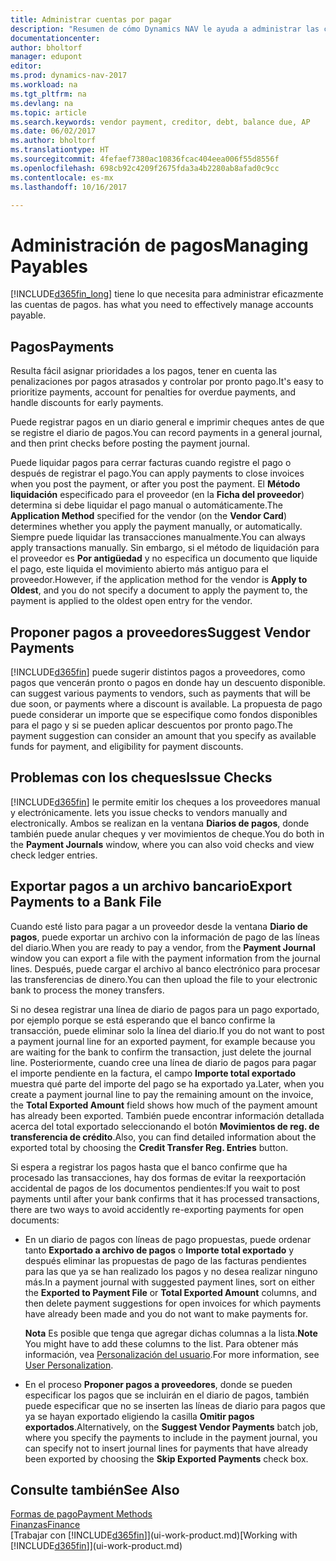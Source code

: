 ```yaml
---
title: Administrar cuentas por pagar
description: "Resumen de cómo Dynamics NAV le ayuda a administrar las cuentas por pagar (AP), incluidos los pagos de proveedor, acreedores, deuda y saldo vencido."
documentationcenter: 
author: bholtorf
manager: edupont
editor: 
ms.prod: dynamics-nav-2017
ms.workload: na
ms.tgt_pltfrm: na
ms.devlang: na
ms.topic: article
ms.search.keywords: vendor payment, creditor, debt, balance due, AP
ms.date: 06/02/2017
ms.author: bholtorf
ms.translationtype: HT
ms.sourcegitcommit: 4fefaef7380ac10836fcac404eea006f55d8556f
ms.openlocfilehash: 698cb92c4209f2675fda3a4b2280ab8afad0c9cc
ms.contentlocale: es-mx
ms.lasthandoff: 10/16/2017

---
```

# <a name="managing-payables"></a><span data-ttu-id="ece5d-103">Administración de pagos</span><span class="sxs-lookup"><span data-stu-id="ece5d-103">Managing Payables</span></span>
[!INCLUDE[d365fin_long](includes/d365fin_long_md.md)]<span data-ttu-id="ece5d-104"> tiene lo que necesita para administrar eficazmente las cuentas de pagos.</span><span class="sxs-lookup"><span data-stu-id="ece5d-104"> has what you need to effectively manage accounts payable.</span></span>  

## <a name="payments"></a><span data-ttu-id="ece5d-105">Pagos</span><span class="sxs-lookup"><span data-stu-id="ece5d-105">Payments</span></span>
<span data-ttu-id="ece5d-106">Resulta fácil asignar prioridades a los pagos, tener en cuenta las penalizaciones por pagos atrasados y controlar por pronto pago.</span><span class="sxs-lookup"><span data-stu-id="ece5d-106">It's easy to prioritize payments, account for penalties for overdue payments, and handle discounts for early payments.</span></span>

<span data-ttu-id="ece5d-107">Puede registrar pagos en un diario general e imprimir cheques antes de que se registre el diario de pagos.</span><span class="sxs-lookup"><span data-stu-id="ece5d-107">You can record payments in a general journal, and then print checks before posting the payment journal.</span></span>

<span data-ttu-id="ece5d-108">Puede liquidar pagos para cerrar facturas cuando registre el pago o después de registrar el pago.</span><span class="sxs-lookup"><span data-stu-id="ece5d-108">You can apply payments to close invoices when you post the payment, or after you post the payment.</span></span> <span data-ttu-id="ece5d-109">El **Método liquidación** especificado para el proveedor (en la **Ficha del proveedor**) determina si debe liquidar el pago manual o automáticamente.</span><span class="sxs-lookup"><span data-stu-id="ece5d-109">The **Application Method** specified for the vendor (on the **Vendor Card**) determines whether you apply the payment manually, or automatically.</span></span> <span data-ttu-id="ece5d-110">Siempre puede liquidar las transacciones manualmente.</span><span class="sxs-lookup"><span data-stu-id="ece5d-110">You can always apply transactions manually.</span></span> <span data-ttu-id="ece5d-111">Sin embargo, si el método de liquidación para el proveedor es **Por antigüedad** y no especifica un documento que liquide el pago, este liquida el movimiento abierto más antiguo para el proveedor.</span><span class="sxs-lookup"><span data-stu-id="ece5d-111">However, if the application method for the vendor is **Apply to Oldest**, and you do not specify a document to apply the payment to, the payment is applied to the oldest open entry for the vendor.</span></span>

## <a name="suggest-vendor-payments"></a><span data-ttu-id="ece5d-112">Proponer pagos a proveedores</span><span class="sxs-lookup"><span data-stu-id="ece5d-112">Suggest Vendor Payments</span></span>
[!INCLUDE[d365fin](includes/d365fin_md.md)]<span data-ttu-id="ece5d-113"> puede sugerir distintos pagos a proveedores, como pagos que vencerán pronto o pagos en donde hay un descuento disponible.</span><span class="sxs-lookup"><span data-stu-id="ece5d-113"> can suggest various payments to vendors, such as payments that will be due soon, or payments where a discount is available.</span></span> <span data-ttu-id="ece5d-114">La propuesta de pago puede considerar un importe que se especifique como fondos disponibles para el pago y si se pueden aplicar descuentos por pronto pago.</span><span class="sxs-lookup"><span data-stu-id="ece5d-114">The payment suggestion can consider an amount that you specify as available funds for payment, and eligibility for payment discounts.</span></span>

## <a name="issue-checks"></a><span data-ttu-id="ece5d-115">Problemas con los cheques</span><span class="sxs-lookup"><span data-stu-id="ece5d-115">Issue Checks</span></span>
[!INCLUDE[d365fin](includes/d365fin_md.md)]<span data-ttu-id="ece5d-116"> le permite emitir los cheques a los proveedores manual y electrónicamente.</span><span class="sxs-lookup"><span data-stu-id="ece5d-116"> lets you issue checks to vendors manually and electronically.</span></span> <span data-ttu-id="ece5d-117">Ambos se realizan en la ventana **Diarios de pagos**, donde también puede anular cheques y ver movimientos de cheque.</span><span class="sxs-lookup"><span data-stu-id="ece5d-117">You do both in the **Payment Journals** window, where you can also void checks and view check ledger entries.</span></span>

## <a name="export-payments-to-a-bank-file"></a><span data-ttu-id="ece5d-118">Exportar pagos a un archivo bancario</span><span class="sxs-lookup"><span data-stu-id="ece5d-118">Export Payments to a Bank File</span></span>
<span data-ttu-id="ece5d-119">Cuando esté listo para pagar a un proveedor desde la ventana **Diario de pagos**, puede exportar un archivo con la información de pago de las líneas del diario.</span><span class="sxs-lookup"><span data-stu-id="ece5d-119">When you are ready to pay a vendor, from the **Payment Journal** window you can export a file with the payment information from the journal lines.</span></span> <span data-ttu-id="ece5d-120">Después, puede cargar el archivo al banco electrónico para procesar las transferencias de dinero.</span><span class="sxs-lookup"><span data-stu-id="ece5d-120">You can then upload the file to your electronic bank to process the money transfers.</span></span>

<span data-ttu-id="ece5d-121">Si no desea registrar una línea de diario de pagos para un pago exportado, por ejemplo porque se está esperando que el banco confirme la transacción, puede eliminar solo la línea del diario.</span><span class="sxs-lookup"><span data-stu-id="ece5d-121">If you do not want to post a payment journal line for an exported payment, for example because you are waiting for the bank to confirm the transaction, just delete the journal line.</span></span> <span data-ttu-id="ece5d-122">Posteriormente, cuando cree una línea de diario de pagos para pagar el importe pendiente en la factura, el campo **Importe total exportado** muestra qué parte del importe del pago se ha exportado ya.</span><span class="sxs-lookup"><span data-stu-id="ece5d-122">Later, when you create a payment journal line to pay the remaining amount on the invoice, the **Total Exported Amount** field shows how much of the payment amount has already been exported.</span></span> <span data-ttu-id="ece5d-123">También puede encontrar información detallada acerca del total exportado seleccionando el botón **Movimientos de reg. de transferencia de crédito**.</span><span class="sxs-lookup"><span data-stu-id="ece5d-123">Also, you can find detailed information about the exported total by choosing the **Credit Transfer Reg. Entries** button.</span></span>

<span data-ttu-id="ece5d-124">Si espera a registrar los pagos hasta que el banco confirme que ha procesado las transacciones, hay dos formas de evitar la reexportación accidental de pagos de los documentos pendientes:</span><span class="sxs-lookup"><span data-stu-id="ece5d-124">If you wait to post payments until after your bank confirms that it has processed transactions, there are two ways to avoid accidently re-exporting payments for open documents:</span></span>  

* <span data-ttu-id="ece5d-125">En un diario de pagos con líneas de pago propuestas, puede ordenar tanto **Exportado a archivo de pagos** o **Importe total exportado** y después eliminar las propuestas de pago de las facturas pendientes para las que ya se han realizado los pagos y no desea realizar ninguno más.</span><span class="sxs-lookup"><span data-stu-id="ece5d-125">In a payment journal with suggested payment lines, sort on either the **Exported to Payment File** or **Total Exported Amount** columns, and then delete payment suggestions for open invoices for which payments have already been made and you do not want to make payments for.</span></span>

    <span data-ttu-id="ece5d-126">**Nota** Es posible que tenga que agregar dichas columnas a la lista.</span><span class="sxs-lookup"><span data-stu-id="ece5d-126">**Note** You might have to add these columns to the list.</span></span> <span data-ttu-id="ece5d-127">Para obtener más información, vea [Personalización del usuario](ui-user-personalization.md).</span><span class="sxs-lookup"><span data-stu-id="ece5d-127">For more information, see [User Personalization](ui-user-personalization.md).</span></span>  
* <span data-ttu-id="ece5d-128">En el proceso **Proponer pagos a proveedores**, donde se pueden especificar los pagos que se incluirán en el diario de pagos, también puede especificar que no se inserten las líneas de diario para pagos que ya se hayan exportado eligiendo la casilla **Omitir pagos exportados**.</span><span class="sxs-lookup"><span data-stu-id="ece5d-128">Alternatively, on the **Suggest Vendor Payments** batch job, where you specify the payments to include in the payment journal, you can specify not to insert journal lines for payments that have already been exported by choosing the **Skip Exported Payments** check box.</span></span>

## <a name="see-also"></a><span data-ttu-id="ece5d-129">Consulte también</span><span class="sxs-lookup"><span data-stu-id="ece5d-129">See Also</span></span>
[<span data-ttu-id="ece5d-130">Formas de pago</span><span class="sxs-lookup"><span data-stu-id="ece5d-130">Payment Methods</span></span>](finance-payment-methods.md)  
[<span data-ttu-id="ece5d-131">Finanzas</span><span class="sxs-lookup"><span data-stu-id="ece5d-131">Finance</span></span>](finance.md)  
<span data-ttu-id="ece5d-132">[Trabajar con [!INCLUDE[d365fin](includes/d365fin_md.md)]](ui-work-product.md)</span><span class="sxs-lookup"><span data-stu-id="ece5d-132">[Working with [!INCLUDE[d365fin](includes/d365fin_md.md)]](ui-work-product.md)</span></span>

